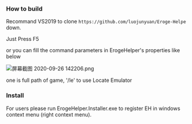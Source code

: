 
### How to build

Recommand VS2019 to clone `https://github.com/luojunyuan/Eroge-Helpe` down.

Just Press F5

or you can fill the command parameters in ErogeHelper's properties like below

![屏幕截图 2020-09-26 142206.png](https://i.loli.net/2020/09/26/eKrl8tziucgqLZE.png)

one is full path of game, '/le' to use Locate Emulator


### Install

For users please run ErogeHelper.Installer.exe to register EH in windows context menu (right context menu).
